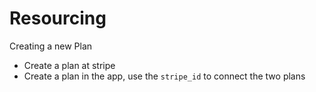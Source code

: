 Resourcing
=========

Creating a new Plan
* Create a plan at stripe
* Create a plan in the app, use the `stripe_id` to connect the two plans